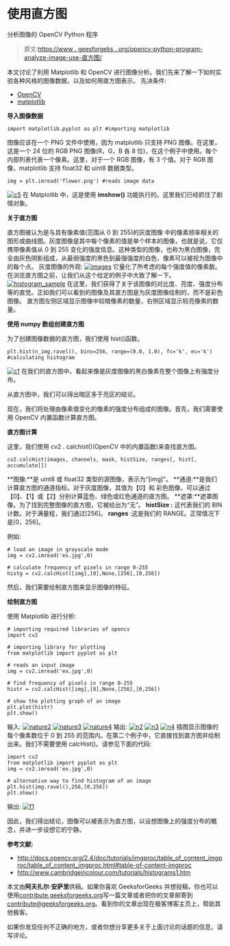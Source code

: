 # 使用直方图

分析图像的 OpenCV Python 程序

> 原文:[https://www . geesforgeks . org/opencv-python-program-analyze-image-use-直方图/](https://www.geeksforgeeks.org/opencv-python-program-analyze-image-using-histogram/)

本文讨论了利用 Matplotlib 和 OpenCV 进行图像分析。我们先来了解一下如何实验各种风格的图像数据，以及如何用直方图表示。
先决条件:

*   [OpenCV](http://docs.opencv.org/2.4/doc/tutorials/imgproc/table_of_content_imgproc/table_of_content_imgproc.html)
*   [matplotlib](http://matplotlib.org/users/pyplot_tutorial.html)

**导入图像数据**

```
import matplotlib.pyplot as plt #importing matplotlib
```

图像应该在一个 PNG 文件中使用，因为 matplotlib 只支持 PNG 图像。在这里，这是一个 24 位的 RGB PNG 图像(R，G，B 各 8 位)，在这个例子中使用。每个内部列表代表一个像素。这里，对于一个 RGB 图像，有 3 个值。对于 RGB 图像，matplotlib 支持 float32 和 uint8 数据类型。

```
img = plt.imread('flower.png') #reads image data
```

[![c5](img/4e2eb71f3061027704cae4ab82a18167.png)](https://media.geeksforgeeks.org/wp-content/uploads/OpenCV-Python-Program-to-analyze-an-image-using-Histogram.png) 
在 Matplotlib 中，这是使用 **imshow()** 功能执行的。这里我们已经抓住了剧情对象。

**关于直方图**

直方图被认为是与具有像素值(范围从 0 到 255)的灰度图像
中的像素频率相关的图形或曲线图。灰度图像是其中每个像素的值是单个样本的图像，也就是说，它仅携带像素值从 0 到 255 变化的强度信息。这种类型的图像，也称为黑白图像，完全由灰色阴影组成，从最弱强度的黑色到最强强度的白色，像素可以被视为图像中的每个点。
灰度图像的外观:
[![images](img/9d9391fe4fd4cd51bba1ce3d5742aeaf.png)](https://media.geeksforgeeks.org/wp-content/uploads/OpenCV-Python-Program-to-analyze-an-image-using-Histogram-2.png) 
它量化了所考虑的每个强度值的像素数。在浏览直方图之前，让我们从这个给定的例子中大致了解一下。
[![histogram_sample](img/0f3602e00fbc26a72a6286544aec3d68.png)](https://media.geeksforgeeks.org/wp-content/uploads/OpenCV-Python-Program-to-analyze-an-image-using-Histogram-3.png) 
在这里，我们获得了关于该图像的对比度、亮度、强度分布等的直觉。正如我们可以看到的图像及其直方图是为灰度图像绘制的，而不是彩色图像。
直方图左侧区域显示图像中较暗像素的数量，右侧区域显示较亮像素的数量。

**使用 numpy 数组创建直方图**

为了创建图像数据的直方图，我们使用 hist()函数。

```
plt.hist(n_img.ravel(), bins=256, range=(0.0, 1.0), fc='k', ec='k') #calculating histogram
```

[![c1](img/34c9fad6d7f439af18fa54af43ffaf57.png)](https://media.geeksforgeeks.org/wp-content/uploads/OpenCV-Python-Program-to-analyze-an-image-using-Histogram-4.png) 
在我们的直方图中，看起来像是灰度图像的黑白像素在整个图像上有强度分布。

从直方图中，我们可以得出暗区多于亮区的结论。

现在，我们将处理由像素值变化的像素的强度分布组成的图像。首先，我们需要使用 OpenCV 内置函数计算直方图。

**直方图计算**

这里，我们使用 cv2 . calchist()(OpenCV 中的内置函数)来查找直方图。

```
cv2.calcHist(images, channels, mask, histSize, ranges[, hist[, accumulate]])
```

**图像:**是 uint8 或 float32 类型的源图像，表示为“[img]”。
**通道:**是我们计算直方图的通道指标。对于灰度图像，其值为【0】和
彩色图像，可以通过【0】、【1】或【2】分别计算蓝色、绿色或红色通道的直方图。
**遮罩:**遮罩图像。为了找到完整图像的直方图，它被给出为“无”。
**histSize :** 这代表我们的 BIN 计数。对于满量程，我们通过[256]。
**ranges** :这是我们的 RANGE。正常情况下是[0，256]。

例如:

```
# load an image in grayscale mode
img = cv2.imread('ex.jpg',0)

# calculate frequency of pixels in range 0-255
histg = cv2.calcHist([img],[0],None,[256],[0,256]) 
```

然后，我们需要绘制直方图来显示图像的特征。

**绘制直方图**

使用 Matplotlib 进行分析:

```
# importing required libraries of opencv
import cv2

# importing library for plotting
from matplotlib import pyplot as plt

# reads an input image
img = cv2.imread('ex.jpg',0)

# find frequency of pixels in range 0-255
histr = cv2.calcHist([img],[0],None,[256],[0,256])

# show the plotting graph of an image
plt.plot(histr)
plt.show()
```

输入:
[![nature2](img/b2d9f204ff40bb658d6c949a0f133941.png)](https://media.geeksforgeeks.org/wp-content/uploads/OpenCV-Python-Program-to-analyze-an-image-using-Histogram-5.png)
[![nature3](img/c1fe864a8e0096d04b00825f1c60e32c.png)](https://media.geeksforgeeks.org/wp-content/uploads/OpenCV-Python-Program-to-analyze-an-image-using-Histogram-6.png)
[![nature4](img/e69ee8bc6860776700eb27c98ee172fa.png)](https://media.geeksforgeeks.org/wp-content/uploads/OpenCV-Python-Program-to-analyze-an-image-using-Histogram-7.png)
输出:
[![n2](img/2c72902910375cb7e58054618c5208e5.png)](https://media.geeksforgeeks.org/wp-content/uploads/OpenCV-Python-Program-to-analyze-an-image-using-Histogram-8.png)
[![n3](img/7c800ede3006849c498f8d82ee8f22f2.png)](https://media.geeksforgeeks.org/wp-content/uploads/OpenCV-Python-Program-to-analyze-an-image-using-Histogram-9.png)
[![n4](img/982ba9c9fe3effa506aefe148cd1a626.png)](https://media.geeksforgeeks.org/wp-content/uploads/OpenCV-Python-Program-to-analyze-an-image-using-Histogram-10.png)
插图显示图像的每个像素数位于 0 到 255 的范围内。在第二个例子中，它直接找到直方图并绘制出来。我们不需要使用 calcHist()。请参见下面的代码:

```
import cv2
from matplotlib import pyplot as plt
img = cv2.imread('ex.jpg',0)

# alternative way to find histogram of an image
plt.hist(img.ravel(),256,[0,256])
plt.show()
```

输出:
[![f1](img/cd1cc4cfbcc96ee1eab3dcb1fcec618d.png)](https://media.geeksforgeeks.org/wp-content/uploads/OpenCV-Python-Program-to-analyze-an-image-using-Histogram-11.png)

因此，我们得出结论，图像可以被表示为直方图，以设想图像上的强度分布的概念，并进一步设想它的宁静。

**参考文献:**

*   http://docs.opencv.org/2.4/doc/tutorials/imgproc/table_of_content_imgproc/table_of_content_imgproc.html#table-of-content-imgproc
*   http://www.cambridgeincolour.com/tutorials/histograms1.htm

本文由**阿夫扎尔·安萨里**供稿。如果你喜欢 GeeksforGeeks 并想投稿，你也可以使用[contribute.geeksforgeeks.org](http://contribute.geeksforgeeks.org)写一篇文章或者把你的文章邮寄到 contribute@geeksforgeeks.org。看到你的文章出现在极客博客主页上，帮助其他极客。

如果你发现任何不正确的地方，或者你想分享更多关于上面讨论的话题的信息，请写评论。